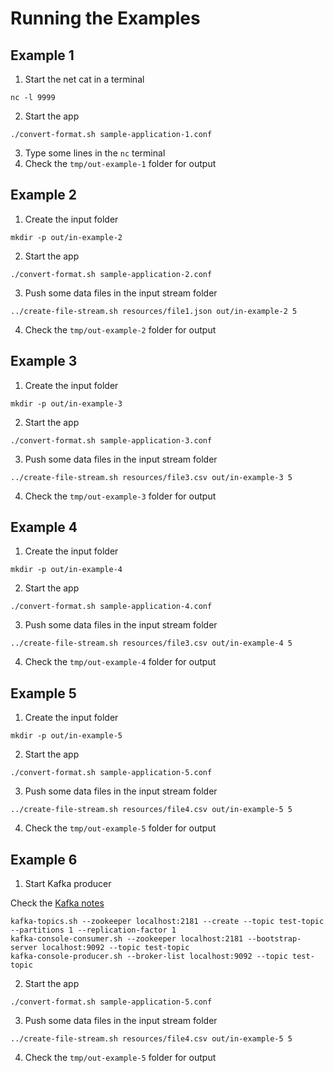 # Running the Examples

## Example 1

1. Start the net cat in a terminal
  ```console
  nc -l 9999
  ```
2. Start the app
  ```console
  ./convert-format.sh sample-application-1.conf
  ```
3. Type some lines in the `nc` terminal
4. Check the `tmp/out-example-1` folder for output


## Example 2

1. Create the input folder
  ```console
  mkdir -p out/in-example-2
  ```
2. Start the app
  ```console
  ./convert-format.sh sample-application-2.conf
  ```
3. Push some data files in the input stream folder
  ```console
  ../create-file-stream.sh resources/file1.json out/in-example-2 5
  ```
4. Check the `tmp/out-example-2` folder for output


## Example 3

1. Create the input folder
  ```console
  mkdir -p out/in-example-3
  ```
2. Start the app
  ```console
  ./convert-format.sh sample-application-3.conf
  ```
3. Push some data files in the input stream folder
  ```console
  ../create-file-stream.sh resources/file3.csv out/in-example-3 5
  ```
4. Check the `tmp/out-example-3` folder for output


## Example 4

1. Create the input folder
  ```console
  mkdir -p out/in-example-4
  ```
2. Start the app
  ```console
  ./convert-format.sh sample-application-4.conf
  ```
3. Push some data files in the input stream folder
  ```console
  ../create-file-stream.sh resources/file3.csv out/in-example-4 5
  ```
4. Check the `tmp/out-example-4` folder for output


## Example 5

1. Create the input folder
  ```console
  mkdir -p out/in-example-5
  ```
2. Start the app
  ```console
  ./convert-format.sh sample-application-5.conf
  ```
3. Push some data files in the input stream folder
  ```console
  ../create-file-stream.sh resources/file4.csv out/in-example-5 5
  ```
4. Check the `tmp/out-example-5` folder for output


## Example 6

1. Start Kafka producer

  Check the [Kafka notes](../KAFKA-NOTES.md)
  ```console
  kafka-topics.sh --zookeeper localhost:2181 --create --topic test-topic  --partitions 1 --replication-factor 1
  kafka-console-consumer.sh --zookeeper localhost:2181 --bootstrap-server localhost:9092 --topic test-topic
  kafka-console-producer.sh --broker-list localhost:9092 --topic test-topic
  ```
2. Start the app
  ```console
  ./convert-format.sh sample-application-5.conf
  ```
3. Push some data files in the input stream folder
  ```console
  ../create-file-stream.sh resources/file4.csv out/in-example-5 5
  ```
4. Check the `tmp/out-example-5` folder for output


